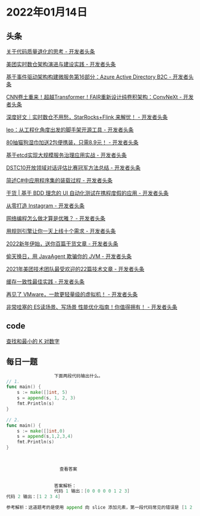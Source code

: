 # 2022年01月14日
## 头条
[关于代码质量退化的思考 - 开发者头条](https://toutiao.io/k/zzaz6vu)

[美团实时数仓架构演进与建设实践 - 开发者头条](https://toutiao.io/k/3luzmvf)

[基于事件驱动架构构建微服务第16部分：Azure Active Directory B2C - 开发者头条](https://toutiao.io/k/fydxo29)

[CNN卷土重来！超越Transformer！FAIR重新设计纯卷积架构：ConvNeXt - 开发者头条](https://toutiao.io/k/5fodbg0)

[深度好文｜实时数仓不用愁，StarRocks+Flink 来解忧！ - 开发者头条](https://toutiao.io/k/wklhvr1)

[leo：从工程化角度出发的脚手架开源工具 - 开发者头条](https://toutiao.io/k/caqw3rq)

[80抽猫狗湿巾加送2包便携装，只需8.9元！ - 开发者头条](https://toutiao.io/k/a3lukt7)

[基于etcd实现大规模服务治理应用实战 - 开发者头条](https://toutiao.io/k/dx6dcgu)

[DSTC10开放领域对话评估比赛冠军方法总结 - 开发者头条](https://toutiao.io/k/bw8obkv)

[简述C#中应用程序集的装载过程 - 开发者头条](https://toutiao.io/k/o2v6z2o)

[干货 | 基于 BDD 理念的 UI 自动化测试在携程度假的应用 - 开发者头条](https://toutiao.io/k/nqlrpee)

[从零打造 Instagram - 开发者头条](https://toutiao.io/k/hufqvji)

[网络编程怎么做才算是优雅？ - 开发者头条](https://toutiao.io/k/zylzzpi)

[用规则引擎让你一天上线十个需求 - 开发者头条](https://toutiao.io/k/ldd1cse)

[2022新年伊始，送你百篇干货文章 - 开发者头条](https://toutiao.io/k/kchudkd)

[偷天换日，用 JavaAgent 欺骗你的 JVM - 开发者头条](https://toutiao.io/k/cah22k5)

[2021年美团技术团队最受欢迎的22篇技术文章 - 开发者头条](https://toutiao.io/k/pjse55y)

[缓存一致性最佳实践 - 开发者头条](https://toutiao.io/k/ymscqc1)

[再见了 VMware，一款更轻量级的虚拟机！ - 开发者头条](https://toutiao.io/k/xw2lnva)

[非常哇塞的 ES读场景、写场景 性能优化指南！你值得拥有！ - 开发者头条](https://toutiao.io/k/5pjb28q)



## code
[查找和最小的 K 对数字](https://leetcode-cn.com/problems/find-k-pairs-with-smallest-sums)



## 每日一题
```go
                  下面两段代码输出什么。
// 1.
func main() {
    s := make([]int, 5)
    s = append(s, 1, 2, 3)
    fmt.Println(s)
}

// 2.
func main() {
	s := make([]int,0)
	s = append(s,1,2,3,4)
	fmt.Println(s)
}


                  
                    查看答案
                  
                
                  答案解析：
                  代码 1 输出：[0 0 0 0 0 1 2 3]
代码 2 输出：[1 2 3 4]

参考解析：这道题考的是使用 append 向 slice 添加元素，第一段代码常见的错误是 [1 2 3]，需要注意。

                
```

